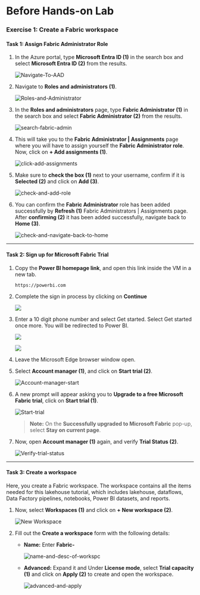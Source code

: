 # Before Hands-on Lab 

### Exercise 1: Create a Fabric workspace

#### Task 1: Assign Fabric Administrator Role

1. In the Azure portal, type **Microsoft Entra ID (1)** in the search box and select **Microsoft Entra ID (2)** from the results.

   ![Navigate-To-AAD](./Images/ws/entra01.png)

2. Navigate to **Roles and administrators (1)**.

   ![Roles-and-Administrator](./Images/ws/entraa02.png)

3. In the **Roles and administrators** page, type **Fabric Administrator (1)** in the search box and select **Fabric Administrator (2)** from the results.

   ![search-fabric-admin](./Images/ws/entra02.png)

4. This will take you to the **Fabric Administrator | Assignments** page where you will have to assign yourself the **Fabric Administrator role**. Now, click on **+ Add assignments (1)**.

   ![click-add-assignments](./Images/ws/04.png)

5. Make sure to **check the box (1)** next to your username, confirm if it is **Selected (2)** and click on **Add (3)**.

   ![check-and-add-role](./Images/ws/05.png)

6. You can confirm the **Fabric Administrator** role has been added successfully by **Refresh (1)** Fabric Administrators | Assignments page. After **confirming (2)** it has been added successfully, navigate back to **Home (3)**.

   ![check-and-navigate-back-to-home](./Images/ws/06.png)

----

#### Task 2: Sign up for Microsoft Fabric Trial

1. Copy the **Power BI homepage link**, and open this link inside the VM in a new tab.

   ```
   https://powerbi.com
   ```

1. Complete the sign in process by clicking on **Continue**

   ![](Images/lab6-image-T01.png)
   
1. Enter a 10 digit phone number and select Get started. Select Get started once more. You will be redirected to Power BI.
   
   ![](Images/lab6-image-(T02).png)
   
   ![](Images/lab6-image-(T003).png)
   
1. Leave the Microsoft Edge browser window open.

1. Select **Account manager (1)**, and click on **Start trial (2)**.

   ![Account-manager-start](./Images/ws/07.png)

1. A new prompt will appear asking you to **Upgrade to a free Microsoft Fabric trial**, click on **Start trial (1)**.

   ![Start-trial](./Images/ws/08.png)

   >**Note:** On the **Successfully upgraded to Microsoft Fabric** pop-up, select **Stay on current page**.

1. Now, open **Account manager (1)** again, and verify **Trial Status (2)**.

   ![Verify-trial-status](./Images/ws/10.png)

----

#### Task 3: Create a workspace

Here, you create a Fabric workspace. The workspace contains all the items needed for this lakehouse tutorial, which includes lakehouse, dataflows, Data Factory pipelines, notebooks, Power BI datasets, and reports.

1.  Now, select **Workspaces (1)** and click on **+ New workspace (2)**.

    ![New Workspace](./Images/ws/11.png)

2. Fill out the **Create a workspace** form with the following details:

   - **Name:** Enter **Fabric-<inject key="DeploymentID" enableCopy="false"/>**

      ![name-and-desc-of-workspc](Images/fabric.png)

   - **Advanced:** Expand it and Under **License mode**, select **Trial capacity (1)** and click on **Apply (2)** to create and open the workspace.

      ![advanced-and-apply](Images/fabric(2).png)

